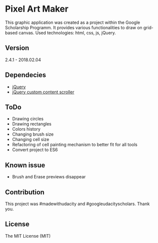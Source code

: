 # Pixel Art Maker
This graphic application was created as a project within the Google Scholarship Programm. It provides various functionalities to draw on grid-based canvas. Used technologies: html, css, js, jQuery.

## Version
2.4.1 - 2018.02.04

## Dependecies
- [jQuery](http://jquery.com/)
- [jQuery custom content scroller](http://manos.malihu.gr/jquery-custom-content-scroller/)

## ToDo
- Drawing circles
- Drawing rectangles
- Colors history
- Changing brush size
- Changing cell size
- Refactoring of cell painting mechanism to better fit for all tools
- Convert project to ES6

## Known issue
- Brush and Erase previews disappear

## Contribution
This project was #madewithudacity and #googleudacityscholars. Thank you.

## License
The MIT License (MIT)